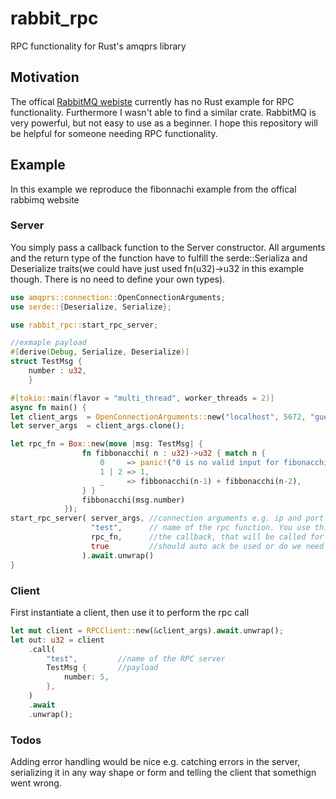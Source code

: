 # rabbit_rpc
RPC functionality for Rust's amqprs library

## Motivation
The offical [RabbitMQ webiste](https://www.rabbitmq.com/tutorials) currently has no Rust example for RPC functionality. Furthermore I wasn't able to find a similar crate. RabbitMQ is very powerful, but not easy to use as a beginner. I hope this repository will be helpful for someone needing RPC functionality.

## Example
In this example we reproduce the fibonnachi example from the offical rabbimq website

### Server
You simply pass a callback function to the Server constructor. All arguments and the return type of the function have to fulfill the serde::Serializa and Deserialize traits(we could have just used fn(u32)->u32 in this example though. There is no need to define your own types).

```rust
use amqprs::connection::OpenConnectionArguments;
use serde::{Deserialize, Serialize};

use rabbit_rpc::start_rpc_server;

//exmaple payload
#[derive(Debug, Serialize, Deserialize)]
struct TestMsg {
    number : u32,
    }

#[tokio::main(flavor = "multi_thread", worker_threads = 2)]
async fn main() {
let client_args  = OpenConnectionArguments::new("localhost", 5672, "guest", "guest");
let server_args  = client_args.clone();

let rpc_fn = Box::new(move |msg: TestMsg| {
                fn fibbonacchi( n : u32)->u32 { match n {
                    0     => panic!("0 is no valid input for fibonacchi")
                    1 | 2 => 1,
                    _     => fibbonacchi(n-1) + fibbonacchi(n-2),
                } }
                fibbonacchi(msg.number)
            });
start_rpc_server( server_args, //connection arguments e.g. ip and port of the RabbitMQ server 
                  "test",      // name of the rpc function. You use this in the client to call it
                  rpc_fn,      //the callback, that will be called for each msg
                  true         //should auto ack be used or do we need to manually ack the msg. You probably can leave it as true
                ).await.unwrap()
}
```

### Client
First instantiate a client, then use it to perform the rpc call
```rust
let mut client = RPCClient::new(&client_args).await.unwrap();
let out: u32 = client
    .call(
        "test",         //name of the RPC server
        TestMsg {       //payload
            number: 5,
        },
    )
    .await
    .unwrap();
```

### Todos
Adding error handling would be nice e.g. catching errors in the server, serializing it in any way shape or form and telling the client that somethign went wrong.
